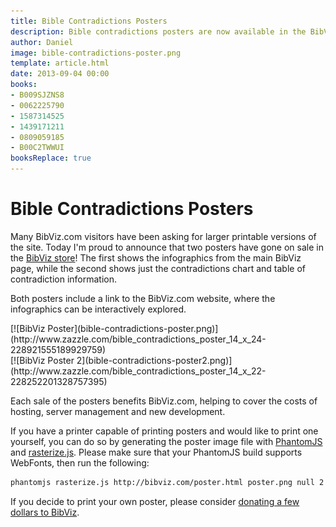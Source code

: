 ```yaml
---
title: Bible Contradictions Posters
description: Bible contradictions posters are now available in the BibViz.com store!
author: Daniel
image: bible-contradictions-poster.png
template: article.html
date: 2013-09-04 00:00
books:
- B009SJZNS8
- 0062225790
- 1587314525
- 1439171211
- 0809059185
- B00C2TWWUI
booksReplace: true
---
```


Bible Contradictions Posters
============================
Many BibViz.com visitors have been asking for larger printable versions of the site. Today I'm proud to announce that two posters have gone on sale in the [BibViz store](http://www.zazzle.com/bibviz*)! The first shows the infographics from the main BibViz page, while the second shows just the contradictions chart and table of contradiction information.

Both posters include a link to the BibViz.com website, where the infographics can be interactively explored.

<div class="left" style="margin-right: 12px;">
[![BibViz Poster](bible-contradictions-poster.png)](http://www.zazzle.com/bible_contradictions_poster_14_x_24-228921555189929759)
</div>
<div class="left">
[![BibViz Poster 2](bible-contradictions-poster2.png)](http://www.zazzle.com/bible_contradictions_poster_14_x_22-228252201328757395)
</div>
<div class="clear"></div>

Each sale of the posters benefits BibViz.com, helping to cover the costs of hosting, server management and new development.

If you have a printer capable of printing posters and would like to print one yourself, you can do so by generating the poster image file with [PhantomJS](http://phantomjs.org/) and [rasterize.js](https://github.com/ariya/phantomjs/blob/master/examples/rasterize.js). Please make sure that your PhantomJS build supports WebFonts, then run the following:

```bash
phantomjs rasterize.js http://bibviz.com/poster.html poster.png null 2
```

If you decide to print your own poster, please consider [donating a few dollars to BibViz](https://spb.io/0rgLYyRkJK).
